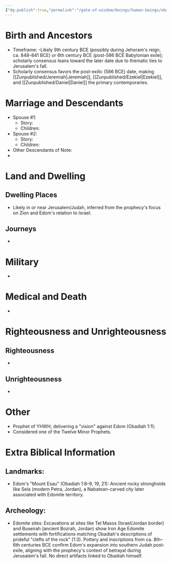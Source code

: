 ```yaml
---
{"dg-publish":true,"permalink":"/gate-of-wisdom/beings/human-beings/obadiah/","tags":["#GateWisdom","Being","HumanBeing","O"]}
---
```



# Birth and Ancestors
- Timeframe: -Likely 9th century BCE (possibly during Jehoram's reign, ca. 848–841 BCE) or 6th century BCE (post-586 BCE Babylonian exile); scholarly consensus leans toward the later date due to thematic ties to Jerusalem's fall. 
- Scholarly consensus favors the post-exilic (586 BCE) date, making [[Zunpublished/Jeremiah\|Jeremiah]], [[Zunpublished/Ezekiel\|Ezekiel]], and [[Zunpublished/Daniel\|Daniel]] the primary contemporaries.

# Marriage and Descendants
- Spouse #1:
	- Story:
	- Children:
- Spouse #2:
	- Story:
	- Children:
- Other Descendants of Note:
-  

# Land and Dwelling
## Dwelling Places
- Likely in or near Jerusalem/Judah, inferred from the prophecy's focus on Zion and Edom's relation to Israel.

## Journeys
- 

# Military
- 

# Medical and Death
- 

# Righteousness and Unrighteousness
## Righteousness
- 

## Unrighteousness
- 

# Other
- Prophet of YHWH, delivering a "vision" against Edom (Obadiah 1:1); 
- Considered one of the Twelve Minor Prophets.


# Extra Biblical Information
## Landmarks:
- Edom's "Mount Esau" (Obadiah 1:8–9, 19, 21): Ancient rocky strongholds like Sela (modern Petra, Jordan), a Nabatean-carved city later associated with Edomite territory.

## Archeology: 
- Edomite sites: Excavations at sites like Tel Masos (Israel/Jordan border) and Buseirah (ancient Bozrah, Jordan) show Iron Age Edomite settlements with fortifications matching Obadiah's descriptions of prideful "clefts of the rock" (1:3). Pottery and inscriptions from ca. 8th–6th centuries BCE confirm Edom's expansion into southern Judah post-exile, aligning with the prophecy's context of betrayal during Jerusalem's fall. No direct artifacts linked to Obadiah himself.


